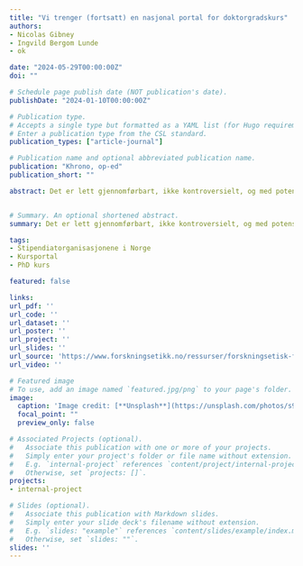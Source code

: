 ```yaml
---
title: "Vi trenger (fortsatt) en nasjonal portal for doktorgradskurs"
authors:
- Nicolas Gibney
- Ingvild Bergom Lunde
- ok

date: "2024-05-29T00:00:00Z"
doi: ""

# Schedule page publish date (NOT publication's date).
publishDate: "2024-01-10T00:00:00Z"

# Publication type.
# Accepts a single type but formatted as a YAML list (for Hugo requirements).
# Enter a publication type from the CSL standard.
publication_types: ["article-journal"]

# Publication name and optional abbreviated publication name.
publication: "Khrono, op-ed"
publication_short: ""

abstract: Det er lett gjennomførbart, ikke kontroversielt, og med potensial til å skape en stor forbedring i livet til stipendiatene. Men det er fortsatt ikke iverksatt. Klarer vi å få det til i 2024?


# Summary. An optional shortened abstract.
summary: Det er lett gjennomførbart, ikke kontroversielt, og med potensial til å skape en stor forbedring i livet til stipendiatene. Men det er fortsatt ikke iverksatt. Klarer vi å få det til i 2024?

tags:
- Stipendiatorganisasjonene i Norge
- Kursportal
- PhD kurs

featured: false

links:
url_pdf: ''
url_code: ''
url_dataset: ''
url_poster: ''
url_project: ''
url_slides: ''
url_source: 'https://www.forskningsetikk.no/ressurser/forskningsetisk-forum/forskningsetisk-forum-2023/'
url_video: ''

# Featured image
# To use, add an image named `featured.jpg/png` to your page's folder. 
image:
  caption: 'Image credit: [**Unsplash**](https://unsplash.com/photos/s9CC2SKySJM)'
  focal_point: ""
  preview_only: false

# Associated Projects (optional).
#   Associate this publication with one or more of your projects.
#   Simply enter your project's folder or file name without extension.
#   E.g. `internal-project` references `content/project/internal-project/index.md`.
#   Otherwise, set `projects: []`.
projects:
- internal-project

# Slides (optional).
#   Associate this publication with Markdown slides.
#   Simply enter your slide deck's filename without extension.
#   E.g. `slides: "example"` references `content/slides/example/index.md`.
#   Otherwise, set `slides: ""`.
slides: ''
---
```


